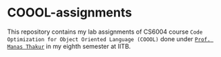 # COOOL-assignments

This repository contains my lab assignments of CS6004 course `Code Optimization for Object Oriented Language (COOOL)` done under [`Prof. Manas Thakur`](https://www.cse.iitb.ac.in/~manas/) in my eighth semester at IITB.


